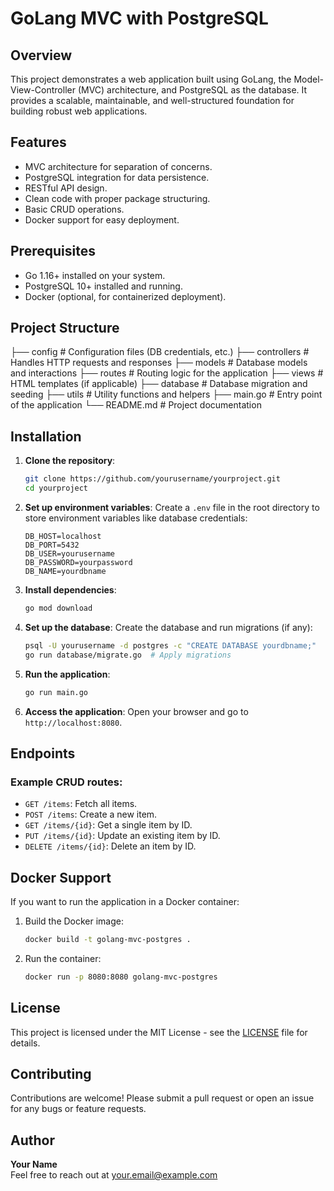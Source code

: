 # GoLang MVC with PostgreSQL

## Overview
This project demonstrates a web application built using GoLang, the Model-View-Controller (MVC) architecture, and PostgreSQL as the database. It provides a scalable, maintainable, and well-structured foundation for building robust web applications.

## Features
- MVC architecture for separation of concerns.
- PostgreSQL integration for data persistence.
- RESTful API design.
- Clean code with proper package structuring.
- Basic CRUD operations.
- Docker support for easy deployment.

## Prerequisites
- Go 1.16+ installed on your system.
- PostgreSQL 10+ installed and running.
- Docker (optional, for containerized deployment).

## Project Structure
├── config # Configuration files (DB credentials, etc.) ├── controllers # Handles HTTP requests and responses ├── models # Database models and interactions ├── routes # Routing logic for the application ├── views # HTML templates (if applicable) ├── database # Database migration and seeding ├── utils # Utility functions and helpers ├── main.go # Entry point of the application └── README.md # Project documentation


## Installation

1. **Clone the repository**:
    ```bash
    git clone https://github.com/yourusername/yourproject.git
    cd yourproject
    ```

2. **Set up environment variables**:
    Create a `.env` file in the root directory to store environment variables like database credentials:
    ```
    DB_HOST=localhost
    DB_PORT=5432
    DB_USER=yourusername
    DB_PASSWORD=yourpassword
    DB_NAME=yourdbname
    ```

3. **Install dependencies**:
    ```bash
    go mod download
    ```

4. **Set up the database**:
    Create the database and run migrations (if any):
    ```bash
    psql -U yourusername -d postgres -c "CREATE DATABASE yourdbname;"
    go run database/migrate.go  # Apply migrations
    ```

5. **Run the application**:
    ```bash
    go run main.go
    ```

6. **Access the application**:
    Open your browser and go to `http://localhost:8080`.

## Endpoints

### Example CRUD routes:
- `GET /items`: Fetch all items.
- `POST /items`: Create a new item.
- `GET /items/{id}`: Get a single item by ID.
- `PUT /items/{id}`: Update an existing item by ID.
- `DELETE /items/{id}`: Delete an item by ID.

## Docker Support
If you want to run the application in a Docker container:
1. Build the Docker image:
    ```bash
    docker build -t golang-mvc-postgres .
    ```

2. Run the container:
    ```bash
    docker run -p 8080:8080 golang-mvc-postgres
    ```

## License
This project is licensed under the MIT License - see the [LICENSE](LICENSE) file for details.

## Contributing
Contributions are welcome! Please submit a pull request or open an issue for any bugs or feature requests.

## Author
**Your Name**  
Feel free to reach out at [your.email@example.com](mailto:your.email@example.com)
